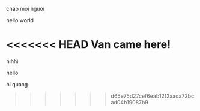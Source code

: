 chao moi nguoi

hello world

<<<<<<< HEAD
Van came here!
=======
hihhi

hello

hi quang
>>>>>>> d65e75d27cef6eab12f2aada72bcad04b19087b9
